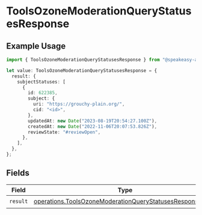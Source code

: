 # ToolsOzoneModerationQueryStatusesResponse

## Example Usage

```typescript
import { ToolsOzoneModerationQueryStatusesResponse } from "@speakeasy-api/bluesky/models/operations";

let value: ToolsOzoneModerationQueryStatusesResponse = {
  result: {
    subjectStatuses: [
      {
        id: 622385,
        subject: {
          uri: "https://grouchy-plain.org/",
          cid: "<id>",
        },
        updatedAt: new Date("2023-08-19T20:54:27.100Z"),
        createdAt: new Date("2022-11-06T20:07:53.826Z"),
        reviewState: "#reviewOpen",
      },
    ],
  },
};
```

## Fields

| Field                                                                                                                                | Type                                                                                                                                 | Required                                                                                                                             | Description                                                                                                                          |
| ------------------------------------------------------------------------------------------------------------------------------------ | ------------------------------------------------------------------------------------------------------------------------------------ | ------------------------------------------------------------------------------------------------------------------------------------ | ------------------------------------------------------------------------------------------------------------------------------------ |
| `result`                                                                                                                             | [operations.ToolsOzoneModerationQueryStatusesResponseBody](../../models/operations/toolsozonemoderationquerystatusesresponsebody.md) | :heavy_check_mark:                                                                                                                   | N/A                                                                                                                                  |